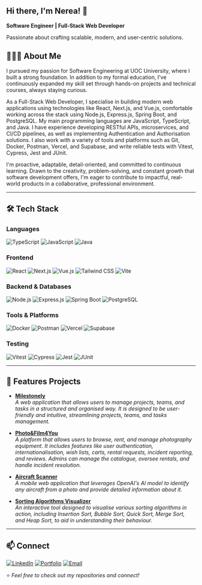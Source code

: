 ## Hi there, I'm Nerea! 👋

**Software Engineer | Full-Stack Web Developer**

Passionate about crafting scalable, modern, and user-centric solutions.

## 👩🏻‍💻 About Me
I pursued my passion for Software Engineering at UOC University, where I built a strong foundation. In addition to my formal education, I've continuously expanded my skill set through hands-on projects and technical courses, always staying curious.

As a Full-Stack Web Developer, I specialise in building modern web applications using technologies like React, Next.js, and Vue.js, comfortable working across the stack using Node.js, Express.js, Spring Boot, and PostgreSQL. My main programming languages are JavaScript, TypeScript, and Java. I have experience developing RESTful APIs, microservices, and CI/CD pipelines, as well as implementing Authentication and Authorisation solutions. I also work with a variety of tools and platforms such as Git, Docker, Postman, Vercel, and Supabase, and write reliable tests with Vitest, Cypress, Jest and JUnit.

I'm proactive, adaptable, detail-oriented, and committed to continuous learning. Drawn to the creativity, problem-solving, and constant growth that software development offers, I'm eager to contribute to impactful, real-world products in a collaborative, professional environment.

---

## 🛠️ Tech Stack

### Languages
![TypeScript](https://img.shields.io/badge/TypeScript-3178c6?logo=typescript&logoColor=white&style=for-the-badge)
![JavaScript](https://img.shields.io/badge/JavaScript-f1e05a?logo=javascript&logoColor=black&style=for-the-badge)
![Java](https://img.shields.io/badge/Java-b07219?logo=java&logoColor=white&style=for-the-badge)

### Frontend
![React](https://img.shields.io/badge/React-61DAFB?logo=react&logoColor=black&style=for-the-badge)
![Next.js](https://img.shields.io/badge/Next.js-000000?logo=next.js&logoColor=white&style=for-the-badge)
![Vue.js](https://img.shields.io/badge/Vue.js-4FC08D?logo=vue.js&logoColor=white&style=for-the-badge)
![Tailwind CSS](https://img.shields.io/badge/Tailwind%20CSS-38B2AC?logo=tailwind-css&logoColor=white&style=for-the-badge)
![Vite](https://img.shields.io/badge/Vite-fc03e3?logo=vite&logoColor=white&style=for-the-badge)

### Backend & Databases
![Node.js](https://img.shields.io/badge/Node.js-339933?logo=node.js&logoColor=white&style=for-the-badge)
![Express.js](https://img.shields.io/badge/Express.js-000000?logo=express&logoColor=white&style=for-the-badge)
![Spring Boot](https://img.shields.io/badge/Spring%20Boot-6DB33F?logo=springboot&logoColor=white&style=for-the-badge)
![PostgreSQL](https://img.shields.io/badge/PostgreSQL-4169E1?logo=postgresql&logoColor=white&style=for-the-badge)

### Tools & Platforms
![Docker](https://img.shields.io/badge/Docker-2496ED?logo=docker&logoColor=white&style=for-the-badge)
![Postman](https://img.shields.io/badge/Postman-FF6C37?logo=postman&logoColor=white&style=for-the-badge)
![Vercel](https://img.shields.io/badge/Vercel-000000?logo=vercel&logoColor=white&style=for-the-badge)
![Supabase](https://img.shields.io/badge/Supabase-13cf83?logo=supabase&logoColor=white&style=for-the-badge)

### Testing
![Vitest](https://img.shields.io/badge/Vitest-6E9F18?logo=vitest&logoColor=white&style=for-the-badge)
![Cypress](https://img.shields.io/badge/Cypress-17202C?logo=cypress&logoColor=white&style=for-the-badge)
![Jest](https://img.shields.io/badge/Jest-C21325?logo=jest&logoColor=white&style=for-the-badge)
![JUnit](https://img.shields.io/badge/JUnit-25A162?logo=junit5&logoColor=white&style=for-the-badge)

---

## 🚀 Features Projects
- [**Milestonely**](https://github.com/nruizcano/milestonely)  
  *A web application that allows users to manage projects, teams, and tasks in a structured and organised way. It is designed to be user-friendly and intuitive, streamlining projects, teams, and tasks management.*

- [**Photo&Film4You**](https://github.com/nruizcano/photo-film4you)  
  *A platform that allows users to browse, rent, and manage photography equipment. It includes features like user authentication, internationalisation, wish lists, carts, rental requests, incident reporting, and reviews. Admins can manage the catalogue, oversee rentals, and handle incident resolution.*

- [**Aircraft Scanner**](https://github.com/nruizcano/aircraft-scanner)  
  *A mobile web application that leverages OpenAI's AI model to identify any aircraft from a photo and provide detailed information about it.*

- [**Sorting Algorithms Visualizer**](https://github.com/nruizcano/sorting-algorithms-visualizer)  
  *An interactive tool designed to visualise various sorting algorithms in action, including Insertion Sort, Bubble Sort, Quick Sort, Merge Sort, and Heap Sort, to aid in understanding their behaviour.*

---

## 📫 Connect
[![LinkedIn](https://img.shields.io/badge/-LinkedIn-0A66C2?logo=linkedin&logoColor=white&style=for-the-badge)](https://linkedin.com/in/nerea-ruiz-cano-b79535281)
[![Portfolio](https://img.shields.io/badge/-Portfolio-000000?style=for-the-badge)](https://nerearuizcano.vercel.app)
[![Email](https://img.shields.io/badge/-Email-D14836?logo=gmail&logoColor=white&style=for-the-badge)](mailto:nerearuizcano@gmail.com)

⭐️ *Feel free to check out my repositories and connect!*

